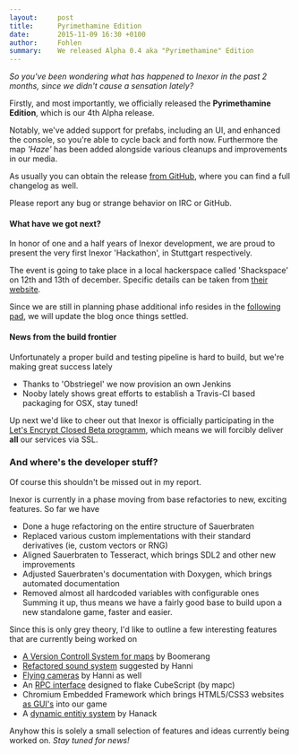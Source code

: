 ```yaml
---
layout:     post
title:      Pyrimethamine Edition
date:       2015-11-09 16:30 +0100
author:     Fohlen
summary:    We released Alpha 0.4 aka "Pyrimethamine" Edition
---
```


*So you've been wondering what has happened to Inexor in the past 2 months, since we didn't cause a sensation lately?*

Firstly, and most importantly, we officially released the __Pyrimethamine Edition__, which is our 4th Alpha release.

Notably, we've added support for prefabs, including an UI, and enhanced the console, so you're able to cycle back and forth now.
Furthermore the map *'Haze'* has been added alongside various cleanups and improvements in our media.

As usually you can obtain the release [from GitHub](https://github.com/inexor-game/code/releases/tag/0.4.0-alpha), where you can find a full changelog as well.

Please report any bug or strange behavior on IRC or GitHub.


#### What have we got next?
In honor of one and a half years of Inexor development, we are proud to present the very first Inexor 'Hackathon', in Stuttgart respectively.


The event is going to take place in a local hackerspace called 'Shackspace' on 12th and 13th of december. Specific details can be taken from [their website](http://shackspace.de/shackspace.de/index.php).


Since we are still in planning phase additional info resides in the [following pad](https://pad.inexor.org/p/Hackathon_2015), we will update the blog once things settled.


#### News from the build frontier
Unfortunately a proper build and testing pipeline is hard to build, but we're making great success lately

- Thanks to 'Obstriegel' we now provision an own Jenkins
- Nooby lately shows great efforts to establish a Travis-CI based packaging for OSX, stay tuned!


Up next we'd like to cheer out that Inexor is officially participating in the [Let's Encrypt Closed Beta programm](https://www.eff.org/de/deeplinks/2015/10/lets-encrypt-enters-private-beta), which means we will forcibly deliver __all__ our services via SSL.


### And where's the developer stuff?
Of course this shouldn't be missed out in my report.

Inexor is currently in a phase moving from base refactories to new, exciting features. So far we have

- Done a huge refactoring on the entire structure of Sauerbraten
- Replaced various custom implementations with their standard derivatives (ie, custom vectors or RNG)
- Aligned Sauerbraten to Tesseract, which brings SDL2 and other new improvements
- Adjusted Sauerbraten's documentation with Doxygen, which brings automated documentation
- Removed almost all hardcoded variables with configurable ones
Summing it up, thus means we have a fairly good base to build upon a new standalone game, faster and easier.

Since this is only grey theory, I'd like to outline a few interesting features that are currently being worked on

- [A Version Controll System for maps](https://youtu.be/Paxwy4cShwc?list=PLCbZc-GgCGzLhkGS5l850tjCQrPUeapK6) by Boomerang
- [Refactored sound system](https://www.youtube.com/watch?v=U1fgyc1Ew4g&index=2&list=PLCbZc-GgCGzLhkGS5l850tjCQrPUeapK6) suggested by Hanni
- [Flying cameras](https://www.youtube.com/watch?v=zqldiZ2Sht4&list=PLCbZc-GgCGzLhkGS5l850tjCQrPUeapK6&index=26) by Hanni as well
- An [RPC interface](https://piratenpad.de/p/Inexor_tree_api) designed to flake CubeScript (by mapc)
- Chromium Embedded Framework which brings HTML5/CSS3 websites [as GUI's](https://www.youtube.com/watch?v=eFMS_bXPDr8&index=16&list=PLCbZc-GgCGzLhkGS5l850tjCQrPUeapK6) into our game
- A [dynamic entitiy system](https://www.youtube.com/watch?v=V2EdetGrCCc&index=14&list=PLCbZc-GgCGzLhkGS5l850tjCQrPUeapK6) by Hanack

Anyhow this is solely a small selection of features and ideas currently being worked on. *Stay tuned for news!*
